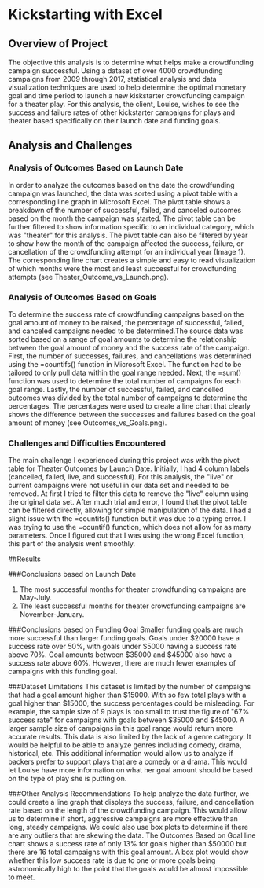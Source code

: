# Kickstarting with Excel

## Overview of Project
The objective this analysis is to determine what helps make a crowdfunding campaign successful. Using a dataset of over 4000 crowdfunding campaigns from 2009 through 2017, statistical analysis and data visualization techniques are used to help determine the optimal monetary goal and time period to launch a new kiskstarter crowdfunding campaign for a theater play.
For this analysis, the client, Louise, wishes to see the success and failure rates of other kickstarter campaigns for plays and theater based specifically on their launch date and funding goals.

## Analysis and Challenges

### Analysis of Outcomes Based on Launch Date
In order to analyze the outcomes based on the date the crowdfunding campaign was launched, the data was sorted using a pivot table with a corresponding line graph in Microsoft Excel.  The pivot table shows a breakdown of the number of successful, failed, and canceled outcomes based on the month the campaign was started.  The pivot table can be further filtered to show information specific to an individual category, which was "theater" for this analysis.  The pivot table can also be filtered by year to show how the month of the campaign affected the success, failure, or cancellation of the crowdfunding attempt for an individual year (Image 1). The corresponding line chart creates a simple and easy to read visualization of which months were the most and least successful for crowdfunding attempts (see Theater_Outcome_vs_Launch.png).
 			  


### Analysis of Outcomes Based on Goals
To determine the success rate of crowdfunding campaigns based on the goal amount of money to be raised, the percentage of successful, failed, and canceled campaigns needed to be determined.The source data was sorted based on a range of goal amounts to determine the relationship between the goal amount of money and the success rate of the campaign.   First, the number of successes, failures, and cancellations was determined using the =countifs() function in Microsoft Excel.  The function had to be tailored to only pull data within the goal range needed. Next, the =sum() function was used to determine the total number of campaigns for each goal range.  Lastly, the number of successful, failed, and cancelled outcomes was divided by the total number of campaigns to determine the percentages.  The percentages were used to create a line chart that clearly shows the difference between the successes and failures based on the goal amount of money (see Outcomes_vs_Goals.png). 
 

### Challenges and Difficulties Encountered
The main challenge I experienced during this project was with the pivot table for Theater Outcomes by Launch Date.  Initially, I had 4 column labels (cancelled, failed, live, and successful).  For this analysis, the "live" or current campaigns were not useful in our data set and needed to be removed.  At first I tried to filter this data to remove the "live" column using the original data set.  After much trial and error, I found that the pivot table can be filtered directly, allowing for simple manipulation of the data.
I had a slight issue with the =countifs() function but it was due to a typing error.  I was trying to use the =countif() function, which does not allow for as many parameters.  Once I figured out that I was using the wrong Excel function, this part of the analysis went smoothly.


##Results

###Conclusions based on Launch Date
1. The most successful months for theater crowdfunding campaigns are May-July.
2. The least successful months for theater crowdfunding campaigns are November-January.

###Conclusions based on Funding Goal
Smaller funding goals are much more successful than larger funding goals.  Goals under $20000 have a success rate over 50%, with goals under $5000 having a success rate above 70%.  Goal amounts between $35000 and $45000 also have a success rate above 60%.  However, there are much fewer examples of campaigns with this funding goal.

###Dataset Limitations
This dataset is limited by the number of campaigns that had a goal amount higher than $15000.  With so few total plays with a goal higher than $15000, the success percentages could be misleading. For example, the sample size of 9 plays is too small to trust the figure of "67% success rate" for campaigns with goals between $35000 and $45000. A larger sample size of campaigns in this goal range would return more accurate results.
This data is also limited by the lack of a genre category.  It would be helpful to be able to analyze genres including comedy, drama, historical, etc.  This additional information would allow us to analyze if backers prefer to support plays that are a comedy or a drama.  This would let Louise have more information on what her goal amount should be based on the type of play she is putting on.

###Other Analysis Recommendations 
To help analyze the data further, we could create a line graph that displays the success, failure, and cancellation rate based on the length of the crowdfunding campaign.  This would allow us to determine if short, aggressive campaigns are more effective than long, steady campaigns.
We could also use box plots to determine if there are any outliers that are skewing the data.  The Outcomes Based on Goal line chart shows a success rate of only 13% for goals higher than $50000 but there are 16 total campaigns with this goal amount.  A box plot would show whether this low success rate is due to one or more goals being astronomically high to the point that the goals would be almost impossible to meet.
